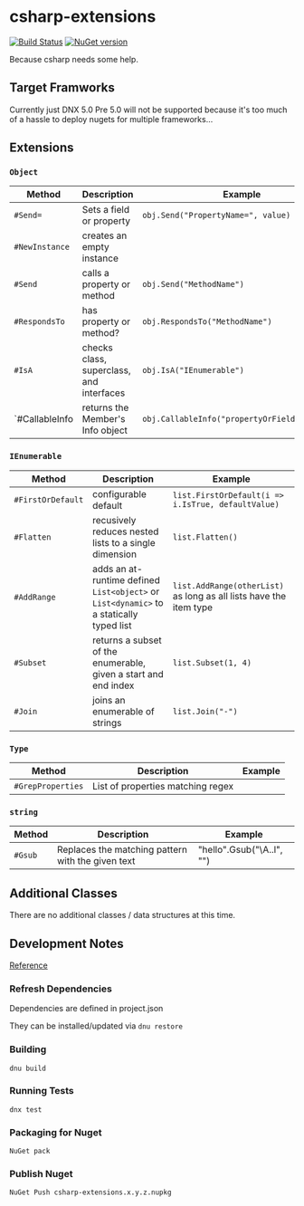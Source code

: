 # csharp-extensions
[![Build Status](https://travis-ci.org/NullVoxPopuli/csharp-extensions.svg)](https://travis-ci.org/NullVoxPopuli/csharp-extensions) [![NuGet version](https://badge.fury.io/nu/csharp-extensions.svg)](http://badge.fury.io/nu/csharp-extensions)

Because csharp needs some help.

## Target Framworks

Currently just DNX 5.0
Pre 5.0 will not be supported because it's too much of a hassle to deploy nugets for multiple frameworks...

## Extensions

### `Object`

| Method | Description | Example|
| ----- | ----- | ----- |
| `#Send=` | Sets a field or property | `obj.Send("PropertyName=", value)` |
| `#NewInstance` | creates an empty instance |  |
| `#Send` | calls a property or method | `obj.Send("MethodName")`
| `#RespondsTo` | has property or method? | `obj.RespondsTo("MethodName")` |
| `#IsA` | checks class, superclass, and interfaces | `obj.IsA("IEnumerable")` |
| `#CallableInfo | returns the Member's Info object | `obj.CallableInfo("propertyOrFieldOrMethod")` |
### `IEnumerable`
| Method | Description | Example|
| ----- | ----- | ----- |
| `#FirstOrDefault` | configurable default | `list.FirstOrDefault(i => i.IsTrue, defaultValue)`|
| `#Flatten` | recusively reduces nested lists to a single dimension | `list.Flatten()` |
| `#AddRange` | adds an at-runtime defined `List<object>` or `List<dynamic>` to a statically typed list | `list.AddRange(otherList)` as long as all lists have the item type |
| `#Subset` | returns a subset of the enumerable, given a start and end index | `list.Subset(1, 4)` |
| `#Join` | joins an enumerable of strings | `list.Join("-")` |

### `Type`
| Method | Description | Example|
| ----- | ----- | ----- |
| `#GrepProperties` | List of properties matching regex | |

### `string`
| Method | Description | Example|
| ----- | ----- | ----- |
| `#Gsub` | Replaces the matching pattern with the given text| "hello".Gsub("\A..l", "") |

## Additional Classes

There are no additional classes / data structures at this time.

## Development Notes

[Reference](https://github.com/aspnet/Home/wiki/DNX-utility)

### Refresh Dependencies

Dependencies are defined in project.json

They can be installed/updated via `dnu restore`

### Building

`dnu build`

### Running Tests

`dnx test`

### Packaging for Nuget

`NuGet pack`

### Publish Nuget

`NuGet Push csharp-extensions.x.y.z.nupkg`
